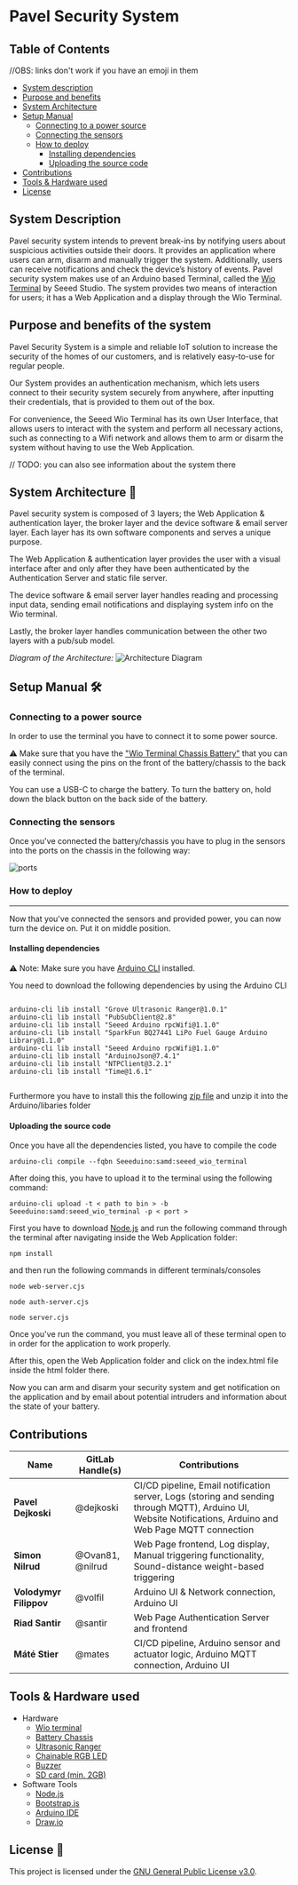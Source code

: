# Pavel Security System 

## Table of Contents

//OBS: links don't work if you have an emoji in them

- [System description](#system-description)
- [Purpose and benefits](#purpose-and-benefits-of-the-system)
- [System Architecture](#system-architecture)
- [Setup Manual](#setup-manual-️)  
    - [Connecting to a power source](#connecting-to-a-power-source)
    - [Connecting the sensors](#connecting-the-sensors)
    - [How to deploy](#how-to-deploy)
        - [Installing dependencies](#installing-dependencies)
        - [Uploading the source code](#uploading-the-source-code)
- [Contributions](#contributions)
- [Tools & Hardware used](#tools--hardware-used)
- [License](#lincense)

## System Description

Pavel security system intends to prevent break-ins by notifying users about suspicious activities outside their doors. 
It provides an application where users can arm, disarm and manually trigger the system. 
Additionally, users can receive notifications and check the device’s history of events.
Pavel security system makes use of an Arduino based Terminal, called the [Wio Terminal](https://wiki.seeedstudio.com/Wio-Terminal-Getting-Started/) by Seeed Studio. 
The system provides two means of interaction for users; it has a Web Application and a display through the Wio Terminal. 

## Purpose and benefits of the system 
Pavel Security System is a simple and reliable IoT solution to increase the security of the homes of our customers, and is relatively easy-to-use for regular people. 

Our System provides an authentication mechanism, which lets users connect to their security system securely from anywhere, after inputting their credentials, that is provided to them out of the box.

For convenience, the Seeed Wio Terminal has its own User Interface, that allows users to interact with the system and perform all necessary actions, such as connecting to a Wifi network and allows them to arm or disarm the system without having to use the Web Application. 

// TODO: you can also see information about the system there 


## System Architecture 📐
Pavel security system is composed of 3 layers; the Web Application & authentication layer, the broker layer and the device software & email server layer. Each layer has its own software components and serves a unique purpose.

The Web Application & authentication layer provides the user with a visual interface after and only after they have been authenticated by the Authentication Server and static file server.

The device software & email server layer handles reading and processing input data, sending email notifications and displaying system info on the Wio terminal.

Lastly, the broker layer handles communication between the other two layers with a pub/sub model.

*Diagram of the Architecture:*
![Architecture Diagram](docs/architecture_diagram.svg)


## Setup Manual 🛠️

### Connecting to a power source

In order to use the terminal you have to connect it to some power source.

⚠️ Make sure that you have the ["Wio Terminal Chassis Battery"](https://wiki.seeedstudio.com/Wio-Terminal-Chassis-Battery_650mAh/) that you can easily connect using the pins on the front of the battery/chassis to the back of the terminal.

You can use a USB-C to charge the battery. To turn the battery on, hold down the black button on the back side of the battery.

### Connecting the sensors

Once you've connected the battery/chassis you have to plug in the sensors into the ports on the chassis in the following way:

![ports](docs/ports.jpg)


### How to deploy
-----
Now that you've connected the sensors and provided power, you can now turn the device on. Put it on middle position.

#### Installing dependencies 
⚠️
Note: Make sure you have [Arduino CLI](https://docs.arduino.cc/arduino-cli/installation/) installed.

You need to download the following dependencies by using the Arduino CLI
<pre><code>
arduino-cli lib install "Grove Ultrasonic Ranger@1.0.1"
arduino-cli lib install "PubSubClient@2.8"
arduino-cli lib install "Seeed Arduino rpcWifi@1.1.0"
arduino-cli lib install "SparkFun BQ27441 LiPo Fuel Gauge Arduino Library@1.1.0"
arduino-cli lib install "Seeed Arduino rpcWifi@1.1.0"
arduino-cli lib install "ArduinoJson@7.4.1"
arduino-cli lib install "NTPClient@3.2.1"
arduino-cli lib install "Time@1.6.1"

</code></pre>

Furthermore you have to install this the following [zip file](https://github.com/Seeed-Studio/Grove_Chainable_RGB_LED/archive/refs/heads/master.zip) and unzip it into the Arduino/libaries folder


#### Uploading the source code 

Once you have all the dependencies listed, you have to compile the code
<pre><code>arduino-cli compile --fqbn Seeeduino:samd:seeed_wio_terminal</code></pre>

After doing this, you have to upload it to the terminal using the following command:
<pre><code>arduino-cli upload -t < path to bin > -b Seeeduino:samd:seeed_wio_terminal -p < port > </code></pre>


First you have to download [Node.js](https://nodejs.org/en/download) and run the following command through the terminal after navigating inside the Web Application folder:

<pre><code>npm install</code></pre>
and then run the following commands in different terminals/consoles
<pre><code>node web-server.cjs</pre></code>
<pre><code>node auth-server.cjs</pre></code>
<pre><code>node server.cjs</code></pre>

Once you've run the command, you must leave all of these terminal open to in order for the application to work properly.


After this, open the Web Application folder and click on the index.html file inside the html folder there.

Now you can arm and disarm your security system and get notification on the application and by email about potential intruders and information about the state of your battery.

## Contributions 

| Name                  | GitLab Handle(s)                 | Contributions                                                                                  |
|-----------------------|----------------------------------|-----------------------------------------------------------------------------------------------|
| **Pavel Dejkoski**        | @dejkoski                        | CI/CD pipeline, Email notification server, Logs (storing and sending through MQTT), Arduino UI, Website Notifications, Arduino and Web Page MQTT connection |
| **Simon Nilrud**          | @Ovan81, @nilrud                 | Web Page frontend, Log display, Manual triggering functionality, Sound-distance weight-based triggering |
| **Volodymyr Filippov**    | @volfil                          | Arduino UI & Network connection, Arduino UI                                                   |
| **Riad Santir**           | @santir                          | Web Page Authentication Server and frontend                                                   |
| **Máté Stier**            | @mates                           | CI/CD pipeline, Arduino sensor and actuator logic, Arduino MQTT connection, Arduino UI        |


## Tools & Hardware used 
- Hardware
    - [Wio terminal](https://wiki.seeedstudio.com/Wio-Terminal-Getting-Started/)
    - [Battery Chassis](https://wiki.seeedstudio.com/Wio-Terminal-Chassis-Battery_650mAh/)
    - [Ultrasonic Ranger](https://wiki.seeedstudio.com/Grove-Ultrasonic_Ranger/)
    - [Chainable RGB LED](https://wiki.seeedstudio.com/Grove-Chainable_RGB_LED/)
    - [Buzzer](https://wiki.seeedstudio.com/Grove-Buzzer/)
    - [SD card (min. 2GB)](https://en.wikipedia.org/wiki/SD_card)
- Software Tools
    - [Node.js](https://nodejs.org/en/download)
    - [Bootstrap.js](https://getbootstrap.com/docs/5.0/getting-started/introduction/)
    - [Arduino IDE](https://www.arduino.cc/en/software/)
    - [Draw.io](https://en.wikipedia.org/wiki/Diagrams.net)
## License 📜

This project is licensed under the [GNU General Public License v3.0](LICENSE).
